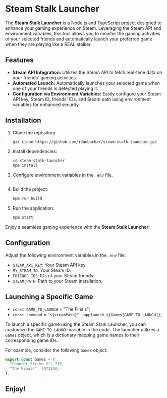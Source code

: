 # Steam Stalk Launcher

The **Steam Stalk Launcher** is a Node.js and TypeScript project designed to enhance your gaming experience on Steam. Leveraging the Steam API and environment variables, this tool allows you to monitor the gaming activities of your selected friends and automatically launch your preferred game when they are playing like a REAL stalker.

## Features

- **Steam API Integration:** Utilizes the Steam API to fetch real-time data on your friends' gaming activities.
- **Automated Launch:** Automatically launches your selected game when one of your friends is detected playing it.
- **Configuration via Environment Variables:** Easily configure your Steam API key, Steam ID, friends' IDs, and Steam path using environment variables for enhanced security.

## Installation

1. Clone the repository:

   ```bash
   git clone https://github.com/idanbachar/steam-stalk-launcher.git
   ```

2. Install dependencies:

   ```bash
   cd steam-stalk-launcher
   npm install

   ```

3. Configure environment variables in the `.env` file.

   ```

   ```

4. Build the project:

   ```bash
   npm run build
   ```

5. Run the application:

   ```bash
   npm start
   ```

Enjoy a seamless gaming experience with the **Steam Stalk Launcher**!

## Configuration

Adjust the following environment variables in the `.env` file:

- `STEAM_API_KEY`: Your Steam API key.
- `MY_STEAM_ID`: Your Steam ID.
- `FRIENDS_IDS`: IDs of your Steam friends.
- `STEAM_PATH`: Path to your Steam installation.

## Launching a Specific Game

- `const GAME_TO_LAUNCH` = "The Finals";
- `const command` = `"${steamPath}" -applaunch ${Games[GAME_TO_LAUNCH]}`;

To launch a specific game using the Steam Stalk Launcher, you can customize the `GAME_TO_LAUNCH` variable in the code. The launcher utilizes a `Games` object, which is a dictionary mapping game names to their corresponding game IDs.

For example, consider the following `Games` object:

```typescript
export const Games = {
  "Counter Strike 2": 730,
  "The Finals": 2073850,
};
```

## Enjoy!
